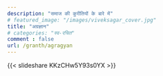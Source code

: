 ```yaml
---
description: "समाज की कुरीतियों के बारे में"
# featured_image: "/images/viveksagar_cover.jpg"
title: "अग्रज्ञान"
# categories: "स्व-रचित"
comment : false
url: /granth/agragyan
---
```


{{< slideshare KKzCHw5Y93s0YX >}}